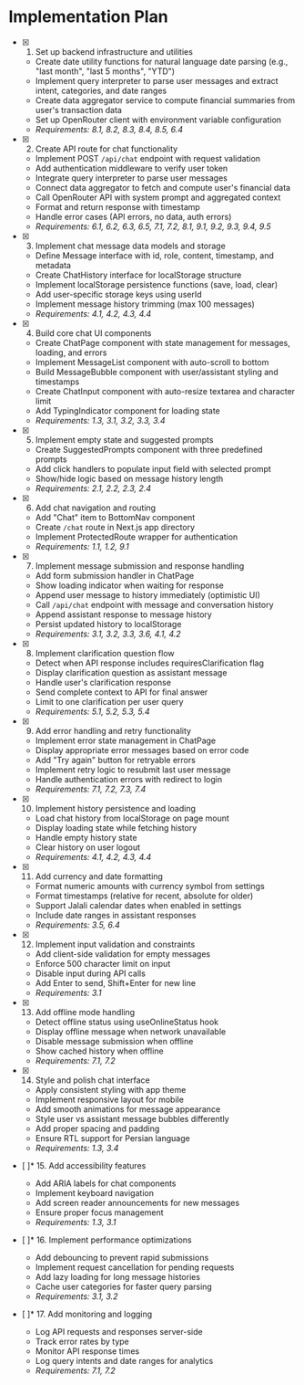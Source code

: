 # Implementation Plan

- [x] 1. Set up backend infrastructure and utilities
  - Create date utility functions for natural language date parsing (e.g., "last month", "last 5 months", "YTD")
  - Implement query interpreter to parse user messages and extract intent, categories, and date ranges
  - Create data aggregator service to compute financial summaries from user's transaction data
  - Set up OpenRouter client with environment variable configuration
  - _Requirements: 8.1, 8.2, 8.3, 8.4, 8.5, 6.4_

- [x] 2. Create API route for chat functionality
  - Implement POST `/api/chat` endpoint with request validation
  - Add authentication middleware to verify user token
  - Integrate query interpreter to parse user messages
  - Connect data aggregator to fetch and compute user's financial data
  - Call OpenRouter API with system prompt and aggregated context
  - Format and return response with timestamp
  - Handle error cases (API errors, no data, auth errors)
  - _Requirements: 6.1, 6.2, 6.3, 6.5, 7.1, 7.2, 8.1, 9.1, 9.2, 9.3, 9.4, 9.5_

- [x] 3. Implement chat message data models and storage
  - Define Message interface with id, role, content, timestamp, and metadata
  - Create ChatHistory interface for localStorage structure
  - Implement localStorage persistence functions (save, load, clear)
  - Add user-specific storage keys using userId
  - Implement message history trimming (max 100 messages)
  - _Requirements: 4.1, 4.2, 4.3, 4.4_

- [x] 4. Build core chat UI components
  - Create ChatPage component with state management for messages, loading, and errors
  - Implement MessageList component with auto-scroll to bottom
  - Build MessageBubble component with user/assistant styling and timestamps
  - Create ChatInput component with auto-resize textarea and character limit
  - Add TypingIndicator component for loading state
  - _Requirements: 1.3, 3.1, 3.2, 3.3, 3.4_

- [x] 5. Implement empty state and suggested prompts
  - Create SuggestedPrompts component with three predefined prompts
  - Add click handlers to populate input field with selected prompt
  - Show/hide logic based on message history length
  - _Requirements: 2.1, 2.2, 2.3, 2.4_

- [x] 6. Add chat navigation and routing
  - Add "Chat" item to BottomNav component
  - Create `/chat` route in Next.js app directory
  - Implement ProtectedRoute wrapper for authentication
  - _Requirements: 1.1, 1.2, 9.1_

- [x] 7. Implement message submission and response handling
  - Add form submission handler in ChatPage
  - Show loading indicator when waiting for response
  - Append user message to history immediately (optimistic UI)
  - Call `/api/chat` endpoint with message and conversation history
  - Append assistant response to message history
  - Persist updated history to localStorage
  - _Requirements: 3.1, 3.2, 3.3, 3.6, 4.1, 4.2_

- [x] 8. Implement clarification question flow
  - Detect when API response includes requiresClarification flag
  - Display clarification question as assistant message
  - Handle user's clarification response
  - Send complete context to API for final answer
  - Limit to one clarification per user query
  - _Requirements: 5.1, 5.2, 5.3, 5.4_

- [x] 9. Add error handling and retry functionality
  - Implement error state management in ChatPage
  - Display appropriate error messages based on error code
  - Add "Try again" button for retryable errors
  - Implement retry logic to resubmit last user message
  - Handle authentication errors with redirect to login
  - _Requirements: 7.1, 7.2, 7.3, 7.4_

- [x] 10. Implement history persistence and loading
  - Load chat history from localStorage on page mount
  - Display loading state while fetching history
  - Handle empty history state
  - Clear history on user logout
  - _Requirements: 4.1, 4.2, 4.3, 4.4_

- [x] 11. Add currency and date formatting
  - Format numeric amounts with currency symbol from settings
  - Format timestamps (relative for recent, absolute for older)
  - Support Jalali calendar dates when enabled in settings
  - Include date ranges in assistant responses
  - _Requirements: 3.5, 6.4_

- [x] 12. Implement input validation and constraints
  - Add client-side validation for empty messages
  - Enforce 500 character limit on input
  - Disable input during API calls
  - Add Enter to send, Shift+Enter for new line
  - _Requirements: 3.1_

- [x] 13. Add offline mode handling
  - Detect offline status using useOnlineStatus hook
  - Display offline message when network unavailable
  - Disable message submission when offline
  - Show cached history when offline
  - _Requirements: 7.1, 7.2_

- [x] 14. Style and polish chat interface
  - Apply consistent styling with app theme
  - Implement responsive layout for mobile
  - Add smooth animations for message appearance
  - Style user vs assistant message bubbles differently
  - Add proper spacing and padding
  - Ensure RTL support for Persian language
  - _Requirements: 1.3, 3.4_

- [ ]* 15. Add accessibility features
  - Add ARIA labels for chat components
  - Implement keyboard navigation
  - Add screen reader announcements for new messages
  - Ensure proper focus management
  - _Requirements: 1.3, 3.1_

- [ ]* 16. Implement performance optimizations
  - Add debouncing to prevent rapid submissions
  - Implement request cancellation for pending requests
  - Add lazy loading for long message histories
  - Cache user categories for faster query parsing
  - _Requirements: 3.1, 3.2_

- [ ]* 17. Add monitoring and logging
  - Log API requests and responses server-side
  - Track error rates by type
  - Monitor API response times
  - Log query intents and date ranges for analytics
  - _Requirements: 7.1, 7.2_
